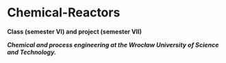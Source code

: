 # Chemical-Reactors
**Class (semester VI) and project (semester VII)**

***Chemical and process engineering at the Wrocław University of Science and Technology.***
